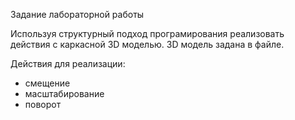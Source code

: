 Задание лабораторной работы

Используя структурный подход програмирования реализовать действия с каркасной 3D моделью. 3D модель задана в файле. 

Действия для реализации:
* смещение
* масштабирование
* поворот
